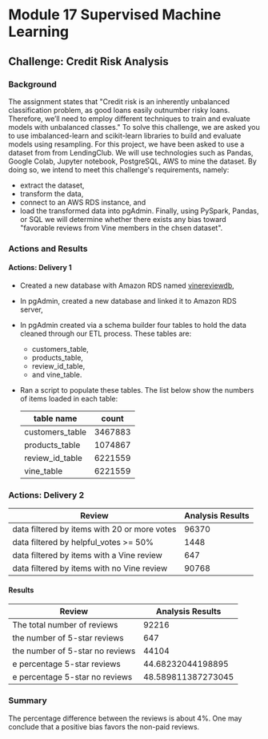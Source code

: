 # Module 17 Supervised Machine Learning
## Challenge: Credit Risk Analysis
### Background
The assignment states that "Credit risk is an inherently unbalanced classification problem, as good loans easily outnumber risky loans. Therefore, we’ll need to employ different techniques to train and evaluate models with unbalanced classes." To solve this challenge, we are asked you to use imbalanced-learn and scikit-learn libraries to build and evaluate models using resampling.
For this project, we have been asked to use a dataset from from LendingClub.
We will use technologies such as Pandas, Google Colab, Jupyter notebook, PostgreSQL, AWS to mine the dataset. By doing so, we intend to meet this challenge's requirements, namely: <br/>
- extract the dataset,
- transform the data, 
- connect to an AWS RDS instance, and 
- load the transformed data into pgAdmin.
Finally, using PySpark, Pandas, or SQL we will determine whether there exists any bias toward "favorable reviews from Vine members in the chsen dataset".
### Actions and Results<br/>
#### Actions: Delivery 1
- Created a new database with Amazon RDS named [vinereviewdb](https://us-east-2.console.aws.amazon.com/rds/home?region=us-east-2#database:id=vinereviewdb;is-cluster=false),
- In pgAdmin, created a new database and linked it to Amazon RDS server,
- In pgAdmin created via a schema builder four tables to hold the data cleaned through our ETL process. These tables are: <ul><li>customers_table,</li> <li>products_table,</li> <li>review_id_table,</li> <li>and vine_table.</li></ul>
- Ran a script to populate these tables. The list below show the numbers of items loaded in each table:

  |table name|count|
  |---|-----|
  |customers_table|3467883|
  |products_table|1074867|
  |review_id_table|6221559|
  |vine_table|6221559|

### Actions: Delivery 2
|Review|Analysis Results|
|---|-----|
|data filtered by items with 20 or more votes|96370|
|data filtered by helpful_votes >= 50%|1448|
|data filtered by items with a Vine review|647|
|data filtered by items with no Vine review|90768

#### Results
|Review|Analysis Results|
|---|-----|
|The total number of reviews|92216|
|the number of 5-star reviews|647|
|the number of 5-star no reviews|44104|
|e percentage 5-star reviews|44.68232044198895|
|e percentage 5-star no reviews|48.589811387273045|

### Summary
The percentage difference between the reviews is about 4%. One may conclude that a positive bias favors the non-paid reviews.

 
